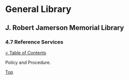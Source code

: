 <head>
	<link rel="stylesheet" type="text/css" href="../main.css">
</head>

[0]: ../README.md
[4.7]: reference-services.md

# General Library
## J. Robert Jamerson Memorial Library
### 4.7 Reference Services
[< Table of Contents][0]

Policy and Procedure.

[Top][4.7]